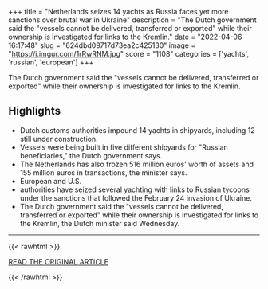 +++
title = "Netherlands seizes 14 yachts as Russia faces yet more sanctions over brutal war in Ukraine"
description = "The Dutch government said the \"vessels cannot be delivered, transferred or exported\" while their ownership is investigated for links to the Kremlin."
date = "2022-04-06 16:17:48"
slug = "624dbd09717d73ea2c425130"
image = "https://i.imgur.com/1rRwRNM.jpg"
score = "1108"
categories = ['yachts', 'russian', 'european']
+++

The Dutch government said the \"vessels cannot be delivered, transferred or exported\" while their ownership is investigated for links to the Kremlin.

## Highlights

- Dutch customs authorities impound 14 yachts in shipyards, including 12 still under construction.
- Vessels were being built in five different shipyards for "Russian beneficiaries," the Dutch government says.
- The Netherlands has also frozen 516 million euros' worth of assets and 155 million euros in transactions, the minister says.
- European and U.S.
- authorities have seized several yachting with links to Russian tycoons under the sanctions that followed the February 24 invasion of Ukraine.
- The Dutch government said the "vessels cannot be delivered, transferred or exported" while their ownership is investigated for links to the Kremlin, the Dutch minister said Wednesday.

---

{{< rawhtml >}}
  <p class="article-category">
    <a target="_blank" href="https://www.cbsnews.com/news/russia-ukraine-netherlands-seizes-yachts-putin-regime-faces-more-sanctions/">READ THE ORIGINAL ARTICLE</a>
  </p>
{{< /rawhtml >}}
